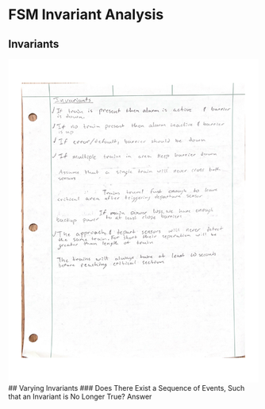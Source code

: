# FSM Invariant Analysis

## Invariants
<img src="docs/Invariants.svg">
## Varying Invariants
### Does There Exist a Sequence of Events, Such that an Invariant is No Longer True?
Answer
